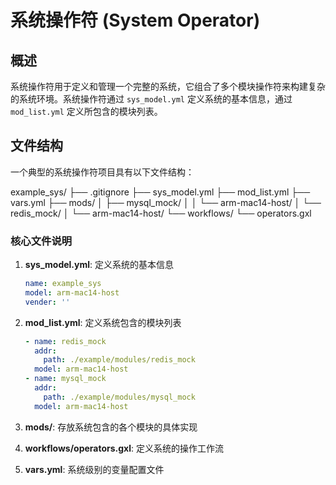 # 系统操作符 (System Operator)

## 概述
系统操作符用于定义和管理一个完整的系统，它组合了多个模块操作符来构建复杂的系统环境。系统操作符通过 `sys_model.yml` 定义系统的基本信息，通过 `mod_list.yml` 定义所包含的模块列表。

## 文件结构
一个典型的系统操作符项目具有以下文件结构：

example_sys/
├── .gitignore
├── sys_model.yml
├── mod_list.yml
├── vars.yml
├── mods/
│   ├── mysql_mock/
│   │   └── arm-mac14-host/
│   └── redis_mock/
│       └── arm-mac14-host/
└── workflows/
    └── operators.gxl

### 核心文件说明

1. **sys_model.yml**: 定义系统的基本信息
   ```yaml
   name: example_sys
   model: arm-mac14-host
   vender: ''
   ```

2. **mod_list.yml**: 定义系统包含的模块列表
   ```yaml
   - name: redis_mock
     addr:
       path: ./example/modules/redis_mock
     model: arm-mac14-host
   - name: mysql_mock
     addr:
       path: ./example/modules/mysql_mock
     model: arm-mac14-host
   ```

3. **mods/**: 存放系统包含的各个模块的具体实现

4. **workflows/operators.gxl**: 定义系统的操作工作流

5. **vars.yml**: 系统级别的变量配置文件
